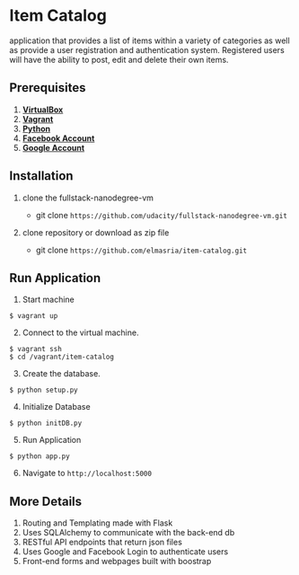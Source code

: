 # Item Catalog

application that provides a list of items within a variety of categories as well as provide a user registration and authentication system. Registered users will have the ability to post, edit and delete their own items.

## Prerequisites
1. [**VirtualBox**](https://www.virtualbox.org/)
2. [**Vagrant**](https://www.vagrantup.com/)
3. [**Python**](http://www.python.org/)
4. [**Facebook Account**](https://developers.facebook.com/)
5. [**Google Account**](https://developers.google.com/)

## Installation
1. clone the fullstack-nanodegree-vm
	* git clone ```https://github.com/udacity/fullstack-nanodegree-vm.git ```

2. clone repository or download as zip file
    * git clone ``` https://github.com/elmasria/item-catalog.git ```

## Run Application

1. Start machine
```
$ vagrant up
```

2. Connect to the virtual machine.
```
$ vagrant ssh
$ cd /vagrant/item-catalog
```

3. Create the database.
```
$ python setup.py
```

4. Initialize Database
```
$ python initDB.py
```

5. Run Application
```
$ python app.py
```

6. Navigate to ```http://localhost:5000```

## More Details
1. Routing and Templating made with Flask
2. Uses SQLAlchemy to communicate with the back-end db
3. RESTful API endpoints that return json files
4. Uses Google and Facebook Login to authenticate users
5. Front-end forms and webpages built with boostrap